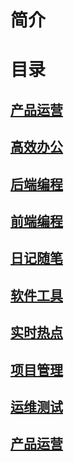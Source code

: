 <!--
 * @LastEditors: misitebao
 * @Description: 请添加文档头注释！！！
--> 
# 简介

# 目录
## [产品运营](doc/产品运营/)
## [高效办公](doc/高效办公/)
## [后端编程](doc/后端编程/)
## [前端编程](doc/前端编程/)
## [日记随笔](doc/日记随笔/)
## [软件工具](doc/软件工具/)
## [实时热点](doc/实时热点/)
## [项目管理](doc/项目管理/)
## [运维测试](doc/运维测试/)
## [产品运营](doc/产品运营/)
